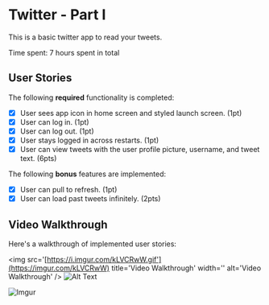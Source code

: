 # Twitter - Part I

This is a basic twitter app to read your tweets.

Time spent: 7 hours spent in total

## User Stories

The following **required** functionality is completed:

- [X] User sees app icon in home screen and styled launch screen. (1pt)
- [X] User can log in. (1pt)
- [X] User can log out. (1pt)
- [X] User stays logged in across restarts. (1pt)
- [X] User can view tweets with the user profile picture, username, and tweet text. (6pts)

The following **bonus** features are implemented:

- [X] User can pull to refresh. (1pt)
- [X] User can load past tweets infinitely. (2pts)

## Video Walkthrough

Here's a walkthrough of implemented user stories:

<img src='[https://i.imgur.com/kLVCRwW.gif'](https://imgur.com/kLVCRwW) title='Video Walkthrough' width='' alt='Video Walkthrough' />
![Alt Text](https://i.imgur.com/kLVCRwW.gif)

 
 ![Imgur](https://imgur.com/kLVCRwW.gif)
